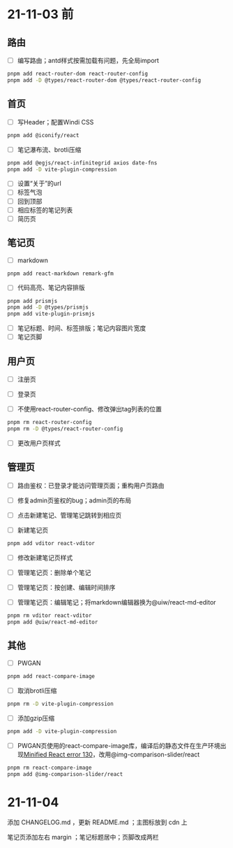 # 21-11-03 前

## 路由

- [ ] 编写路由；antd样式按需加载有问题，先全局import

```bash
pnpm add react-router-dom react-router-config
pnpm add -D @types/react-router-dom @types/react-router-config
```

## 首页

- [ ] 写Header；配置Windi CSS

```bash
pnpm add @iconify/react
```

- [ ] 笔记瀑布流、brotli压缩

```bash
pnpm add @egjs/react-infinitegrid axios date-fns
pnpm add -D vite-plugin-compression
```

- [ ] 设置“关于”的url
- [ ] 标签气泡
- [ ] 回到顶部
- [ ] 相应标签的笔记列表
- [ ] 简历页

## 笔记页

- [ ] markdown

```bash
pnpm add react-markdown remark-gfm
```

- [ ] 代码高亮、笔记内容排版

```bash
pnpm add prismjs
pnpm add -D @types/prismjs
pnpm add vite-plugin-prismjs
```

- [ ] 笔记标题、时间、标签排版；笔记内容图片宽度
- [ ] 笔记页脚

## 用户页

- [ ] 注册页
- [ ] 登录页

- [ ] 不使用react-router-config、修改弹出tag列表的位置

```bash
pnpm rm react-router-config
pnpm rm -D @types/react-router-config
```

- [ ] 更改用户页样式

## 管理页

- [ ] 路由鉴权：已登录才能访问管理页面；重构用户页路由
- [ ] 修复admin页鉴权的bug；admin页的布局
- [ ] 点击新建笔记、管理笔记跳转到相应页

- [ ] 新建笔记页

```bash
pnpm add vditor react-vditor
```

- [ ] 修改新建笔记页样式
- [ ] 管理笔记页：删除单个笔记
- [ ] 管理笔记页：按创建、编辑时间排序

- [ ] 管理笔记页：编辑笔记；将markdown编辑器换为@uiw/react-md-editor

```bash
pnpm rm vditor react-vditor
pnpm add @uiw/react-md-editor
```

## 其他

- [ ] PWGAN

```bash
pnpm add react-compare-image
```

- [ ] 取消brotli压缩

```bash
pnpm rm -D vite-plugin-compression
```

- [ ] 添加gzip压缩

```bash
pnpm add -D vite-plugin-compression
```

- [ ] PWGAN页使用的react-compare-image库，编译后的静态文件在生产环境出现[Minified React error 130](https://github.com/vitejs/vite/issues/2139)，改用@img-comparison-slider/react

```bash
pnpm rm react-compare-image
pnpm add @img-comparison-slider/react
```

# 21-11-04

添加 CHANGELOG.md ，更新 README.md ；主图标放到 cdn 上

笔记页添加左右 margin ；笔记标题居中；页脚改成两栏